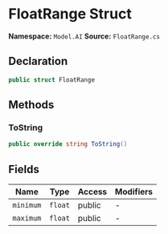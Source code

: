 # FloatRange Struct

**Namespace:** `Model.AI`
**Source:** `FloatRange.cs`

## Declaration

```csharp
public struct FloatRange
```

## Methods

### ToString

```csharp
public override string ToString()
```

## Fields

| Name | Type | Access | Modifiers |
|------|------|--------|-----------|
| `minimum` | `float` | public | - |
| `maximum` | `float` | public | - |

